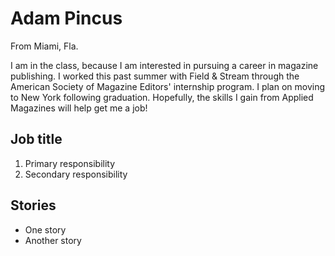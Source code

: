 # Adam Pincus

From Miami, Fla.

I am in the class, because I am interested in pursuing a career in magazine publishing. I worked this past summer with Field & Stream through the American Society of Magazine Editors' internship program. I plan on moving to New York following graduation. Hopefully, the skills I gain from Applied Magazines will help get me a job!

## Job title

1. Primary responsibility
2. Secondary responsibility

## Stories

* One story
* Another story

